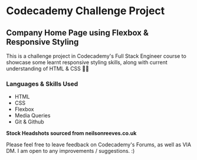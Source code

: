 # Codecademy Challenge Project 

## Company Home Page using Flexbox & Responsive Styling

This is a challenge project in Codecademy's Full Stack Engineer course to showcase some learnt responsive styling skills, along with current understanding of HTML & CSS 🧑‍💻

### Languages & Skills Used

- HTML
- CSS
- Flexbox
- Media Queries
- Git & Github

**Stock Headshots sourced from neilsonreeves.co.uk**

Please feel free to leave feedback on Codecademy's Forums, as well as VIA DM. I am open to any improvements / suggestions. :) 